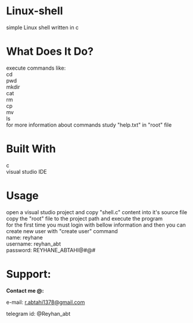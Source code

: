 # Linux-shell
simple Linux shell written in c  
# What Does It Do?  
execute commands like:  
cd  
pwd  
mkdir  
cat  
rm  
cp  
mv  
ls  
for more information about commands study "help.txt" in "root" file  
# Built With
c  
visual studio IDE  
# Usage  
open a visual studio project and copy "shell.c" content into it's source file  
copy the "root" file to the project path and execute the program  
for the first time you must login with bellow information and then you can create new user with "create user" command  
name: reyhane  
username: reyhan_abt  
password: REYHANE_ABTAHI@#@#  
# Support:

**Contact me @:**

e-mail: r.abtahi1378@gmail.com

telegram id: @Reyhan_abt


